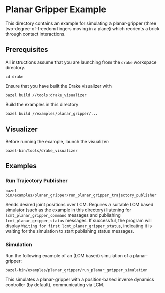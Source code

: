 # Planar Gripper Example

This directory contains an example for simulating a planar-gripper
(three two-degree-of-freedom fingers moving in a plane) which reorients a brick
through contact interactions.

## Prerequisites

All instructions assume that you are launching from the `drake`
workspace directory.
```
cd drake
```

Ensure that you have built the Drake visualizer with
```
bazel build //tools:drake_visualizer
```

Build the examples in this directory
```
bazel build //examples/planar_gripper/...
```

## Visualizer

Before running the example, launch the visualizer:
```
bazel-bin/tools/drake_visualizer
```

## Examples

### Run Trajectory Publisher

```
bazel-bin/examples/planar_gripper/run_planar_gripper_trajectory_publisher
```

Sends desired joint positions over LCM. Requires a suitable LCM based
simulator (such as the example in this directory) listening for
`lcmt_planar_gripper_command` messages and publishing
`lcmt_planar_gripper_status` messages. If successful, the program will
display  `Waiting for first lcmt_planar_gripper_status`, indicating it is
waiting for the simulation to start publishing status messages.


### Simulation
Run the following example of an (LCM based) simulation of a planar-gripper:


```
bazel-bin/examples/planar_gripper/run_planar_gripper_simulation
```

This simulates a planar-gripper with a position-based inverse dynamics
controller (by default), communicating via LCM.
